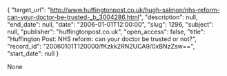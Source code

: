{
  "target_url": "http://www.huffingtonpost.co.uk/hugh-salmon/nhs-reform-can-your-doctor-be-trusted-_b_3004286.html", 
  "description": null, 
  "end_date": null, 
  "date": "2006-01-01T12:00:00", 
  "slug": 1296, 
  "subject": null, 
  "publisher": "huffingtonpost.co.uk", 
  "open_access": false, 
  "title": "Huffington Post: NHS reform: can your doctor be trusted or not?", 
  "record_id": "20060101T120000/fKzkk2RN2UCA9/0xBNzZsw==", 
  "start_date": null
}

None